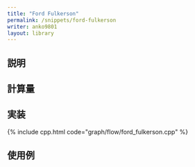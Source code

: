 ```yaml
---
title: "Ford Fulkerson"
permalink: /snippets/ford-fulkerson
writer: anko9801
layout: library
---
```


## 説明

## 計算量

## 実装

{% include cpp.html code="graph/flow/ford_fulkerson.cpp" %}

## 使用例
